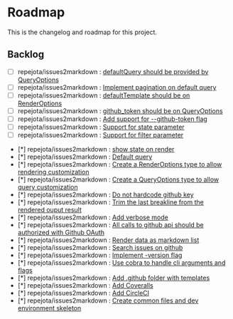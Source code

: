 # Roadmap

This is the changelog and roadmap for this project.

## Backlog
- [ ] repejota/issues2markdown : [defaultQuery should be provided by QueryOptions](https://github.com/repejota/issues2markdown/issues/37)
- [ ] repejota/issues2markdown : [Implement pagination on default query](https://github.com/repejota/issues2markdown/issues/35)
- [ ] repejota/issues2markdown : [defaultTemplate should be on RenderOptions](https://github.com/repejota/issues2markdown/issues/34)
- [ ] repejota/issues2markdown : [github_token should be on QueryOptions](https://github.com/repejota/issues2markdown/issues/33)
- [ ] repejota/issues2markdown : [Add support for --github-token flag](https://github.com/repejota/issues2markdown/issues/32)
- [ ] repejota/issues2markdown : [Support for state parameter](https://github.com/repejota/issues2markdown/issues/31)
- [ ] repejota/issues2markdown : [Support for filter parameter](https://github.com/repejota/issues2markdown/issues/30)
- [*] repejota/issues2markdown : [show state on render ](https://github.com/repejota/issues2markdown/issues/29)
- [*] repejota/issues2markdown : [Default query ](https://github.com/repejota/issues2markdown/issues/28)
- [*] repejota/issues2markdown : [Create a RenderOptions type to allow rendering customization](https://github.com/repejota/issues2markdown/issues/25)
- [*] repejota/issues2markdown : [Create a QueryOptions type to allow query customization](https://github.com/repejota/issues2markdown/issues/24)
- [*] repejota/issues2markdown : [Do not hardcode github key](https://github.com/repejota/issues2markdown/issues/23)
- [*] repejota/issues2markdown : [Trim the last breakline from the rendered ouput result](https://github.com/repejota/issues2markdown/issues/20)
- [*] repejota/issues2markdown : [Add verbose mode](https://github.com/repejota/issues2markdown/issues/19)
- [*] repejota/issues2markdown : [All calls to github api should be authorized with Github OAuth](https://github.com/repejota/issues2markdown/issues/17)
- [*] repejota/issues2markdown : [Render data as markdown list](https://github.com/repejota/issues2markdown/issues/12)
- [*] repejota/issues2markdown : [Search issues on github](https://github.com/repejota/issues2markdown/issues/11)
- [*] repejota/issues2markdown : [Implement -version flag](https://github.com/repejota/issues2markdown/issues/10)
- [*] repejota/issues2markdown : [Use cobra to handle cli arguments and flags](https://github.com/repejota/issues2markdown/issues/9)
- [*] repejota/issues2markdown : [Add .github folder with templates](https://github.com/repejota/issues2markdown/issues/4)
- [*] repejota/issues2markdown : [Add Coveralls](https://github.com/repejota/issues2markdown/issues/3)
- [*] repejota/issues2markdown : [Add CircleCI](https://github.com/repejota/issues2markdown/issues/2)
- [*] repejota/issues2markdown : [ Create common files and dev environment skeleton](https://github.com/repejota/issues2markdown/issues/1)

